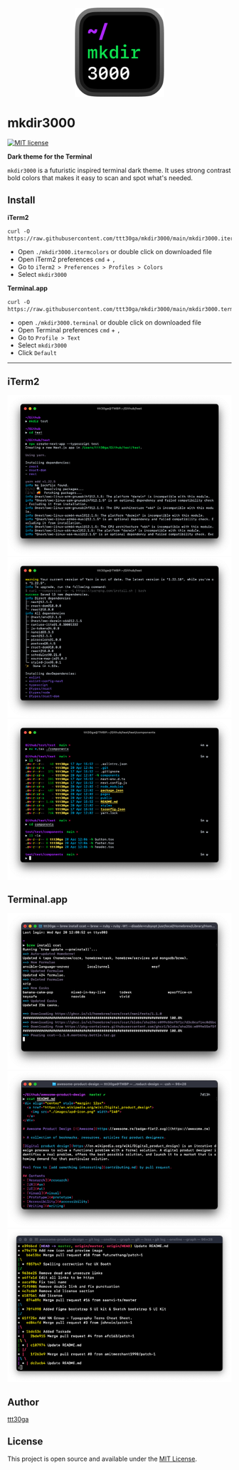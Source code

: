 <div align="center" style="margin: 12px">
	<img src="images/mkdir3000Icon.png" width="200">
</div>

# mkdir3000
[![MIT license](https://img.shields.io/badge/License-MIT-blue.svg)](https://lbesson.mit-license.org/)

**Dark theme for the Terminal**

`mkdir3000` is a futuristic inspired terminal dark theme.
It uses strong contrast bold colors that makes it easy to scan and spot what's needed.

## Install

**iTerm2**
```
curl -O https://raw.githubusercontent.com/ttt30ga/mkdir3000/main/mkdir3000.itermcolors
```
- Open `./mkdir3000.itermcolors` or double click on downloaded file
- Open iTerm2 preferences `cmd` + `,`
- Go to `iTerm2 > Preferences > Profiles > Colors`
- Select `mkdir3000`

**Terminal.app**
```
curl -O https://raw.githubusercontent.com/ttt30ga/mkdir3000/main/mkdir3000.terminal
```
- open `./mkdir3000.terminal` or double click on downloaded file
- Open Terminal preferences `cmd` + `,`
- Go to `Profile > Text`
- Select `mkdir3000`
- Click `Default`

---

## iTerm2
![iTerm2-01](images/mkdir3000-iTerm2-01.png)
![iTerm2-02](images/mkdir3000-iTerm2-02.png)
![iTerm2-03](images/mkdir3000-iTerm2-03.png)

## Terminal.app
![Terminal-01](images/mkdir3000-Terminal-01.png)
![Terminal-02](images/mkdir3000-Terminal-02.png)
![Terminal-03](images/mkdir3000-Terminal-03.png)

## Author
[ttt30ga](https://www.okaygood.xyz/)

## License
This project is open source and available under the [MIT License](LICENSE).
